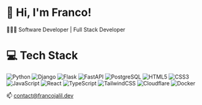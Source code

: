 # 👋 Hi, I'm Franco!
👩🏻‍💻 Software Developer | Full Stack Developer<br/>

# 💻 Tech Stack

![Python](https://img.shields.io/badge/python-3776AB?style=for-the-badge&logo=python&logoColor=white)
![Django](https://img.shields.io/badge/django-092e20?style=for-the-badge&logo=django&logoColor=white)
![Flask](https://img.shields.io/badge/flask-000000?style=for-the-badge&logo=flask&logoColor=white)
![FastAPI](https://img.shields.io/badge/fastapi-009688?style=for-the-badge&logo=fastapi&logoColor=white)
![PostgreSQL](https://img.shields.io/badge/postgresql-336791?style=for-the-badge&logo=postgresql&logoColor=white)
![HTML5](https://img.shields.io/badge/html5-e34c26?style=for-the-badge&logo=html5&logoColor=white)
![CSS3](https://img.shields.io/badge/css3-264de4?style=for-the-badge&logo=css3&logoColor=white)
![JavaScript](https://img.shields.io/badge/javascript-f0db4f?style=for-the-badge&logo=javascript&logoColor=black)
![React](https://img.shields.io/badge/react-61dafb?style=for-the-badge&logo=react&logoColor=black)
![TypeScript](https://img.shields.io/badge/typescript-007acc?style=for-the-badge&logo=typescript&logoColor=white)
![TailwindCSS](https://img.shields.io/badge/tailwindcss-38bdf8?style=for-the-badge&logo=tailwindcss&logoColor=white)
![Cloudflare](https://img.shields.io/badge/cloudflare-F38020?style=for-the-badge&logo=cloudflare&logoColor=white)
![Docker](https://img.shields.io/badge/docker-2496ED?style=for-the-badge&logo=docker&logoColor=white)

📫 contact@francojalil.dev
